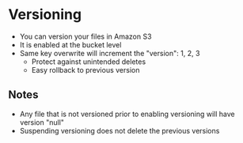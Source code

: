 # Versioning

* You can version your files in Amazon S3
* It is enabled at the bucket level
* Same key overwrite will increment the "version": 1, 2, 3
  * Protect against unintended deletes
  * Easy rollback to previous version

## Notes

* Any file that is not versioned prior to enabling versioning will have version "null"
* Suspending versioning does not delete the previous versions
